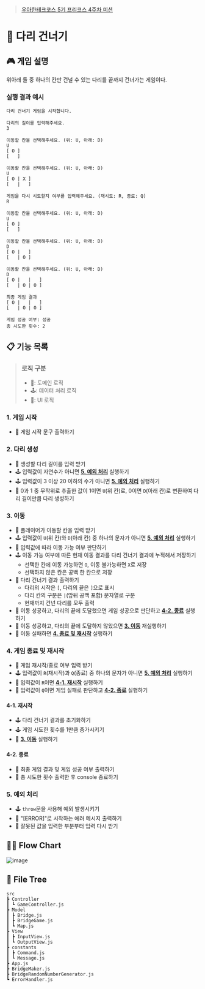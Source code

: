 > [우아한테크코스 5기 프리코스 4주차 미션](https://github.com/woowacourse-precourse/javascript-bridge)

# 🌉 다리 건너기

## 🎮 게임 설명

위아래 둘 중 하나의 칸만 건널 수 있는 다리를 끝까지 건너가는 게임이다.

### 실행 결과 예시

```
다리 건너기 게임을 시작합니다.

다리의 길이를 입력해주세요.
3

이동할 칸을 선택해주세요. (위: U, 아래: D)
U
[ O ]
[   ]

이동할 칸을 선택해주세요. (위: U, 아래: D)
U
[ O | X ]
[   |   ]

게임을 다시 시도할지 여부를 입력해주세요. (재시도: R, 종료: Q)
R

이동할 칸을 선택해주세요. (위: U, 아래: D)
U
[ O ]
[   ]

이동할 칸을 선택해주세요. (위: U, 아래: D)
D
[ O |   ]
[   | O ]

이동할 칸을 선택해주세요. (위: U, 아래: D)
D
[ O |   |   ]
[   | O | O ]

최종 게임 결과
[ O |   |   ]
[   | O | O ]

게임 성공 여부: 성공
총 시도한 횟수: 2
```

## 📋 기능 목록

> ### 로직 구분
>
> - 🌉: 도메인 로직
> - 🕹: 데이터 처리 로직
> - 👤: UI 로직

### 1. 게임 시작

- 👤 게임 시작 문구 출력하기

### 2. 다리 생성

- 👤 생성할 다리 길이를 입력 받기
- 🕹 입력값이 자연수가 아니면 [**5. 예외 처리**](#5-예외-처리) 실행하기
- 🕹 입력값이 3 이상 20 이하의 수가 아니면 [**5. 예외 처리**](#5-예외-처리) 실행하기
- 🌉 0과 1 중 무작위로 추출한 값이 1이면 `U`(위 칸)로, 0이면 `D`(아래 칸)로 변환하여 다리 길이만큼 다리 생성하기

### 3. 이동

- 👤 플레이어가 이동할 칸을 입력 받기
- 🕹 입력값이 `U`(위 칸)와 `D`(아래 칸) 중 하나의 문자가 아니면 [**5. 예외 처리**](#5-예외-처리) 실행하기
- 🌉 입력값에 따라 이동 가능 여부 판단하기
- 🕹 이동 가능 여부에 따른 현재 이동 결과를 다리 건너기 결과에 누적해서 저장하기
  - 선택한 칸에 이동 가능하면 `O`, 이동 불가능하면 `X`로 저장
  - 선택하지 않은 칸은 공백 한 칸으로 저장
- 👤 다리 건너기 결과 출력하기
  - 다리의 시작은 `[`, 다리의 끝은 `]`으로 표시
  - 다리 칸의 구분은 `|`(앞뒤 공백 포함) 문자열로 구분
  - 현재까지 건넌 다리를 모두 출력
- 🌉 이동 성공하고, 다리의 끝에 도달했으면 게임 성공으로 판단하고 [**4-2. 종료**](#4-2-종료) 실행하기
- 🌉 이동 성공하고, 다리의 끝에 도달하지 않았으면 [**3. 이동**](#3-이동) 재실행하기
- 🌉 이동 실패하면 [**4. 종료 및 재시작**](#4-종료-및-재시작) 실행하기

### 4. 게임 종료 및 재시작

- 👤 게임 재시작/종료 여부 입력 받기
- 🕹 입력값이 `R`(재시작)과 `Q`(종료) 중 하나의 문자가 아니면 [**5. 예외 처리**](#5-예외-처리) 실행하기
- 🌉 입력값이 `R`이면 [**4-1. 재시작**](#4-1-재시작) 실행하기
- 🌉 입력값이 `Q`이면 게임 실패로 판단하고 [**4-2. 종료**](#4-2-종료) 실행하기

#### 4-1. 재시작

- 🕹 다리 건너기 결과를 초기화하기
- 🕹 게임 시도한 횟수를 1만큼 증가시키기
- 🌉 [**3. 이동**](#3-이동) 실행하기

#### 4-2. 종료

- 👤 최종 게임 결과 및 게임 성공 여부 출력하기
- 👤 총 시도한 횟수 출력한 후 console 종료하기

### 5. 예외 처리

- 🕹 `throw`문을 사용해 예외 발생시키기
- 👤 "[ERROR]"로 시작하는 에러 메시지 출력하기
- 👤 잘못된 값을 입력한 부분부터 입력 다시 받기

## 🤹🏻 Flow Chart

![image](https://user-images.githubusercontent.com/91963656/213889063-5ab54054-b639-4f9c-a907-23dfc3a2a7df.png)

## 🌿 File Tree

```
src
┣ Controller
┃ ┗ GameController.js
┣ Model
┃ ┣ Bridge.js
┃ ┣ BridgeGame.js
┃ ┗ Map.js
┣ View
┃ ┣ InputView.js
┃ ┗ OutputView.js
┣ constants
┃ ┣ Command.js
┃ ┗ Message.js
┣ App.js
┣ BridgeMaker.js
┣ BridgeRandomNumberGenerator.js
┗ ErrorHandler.js
```
